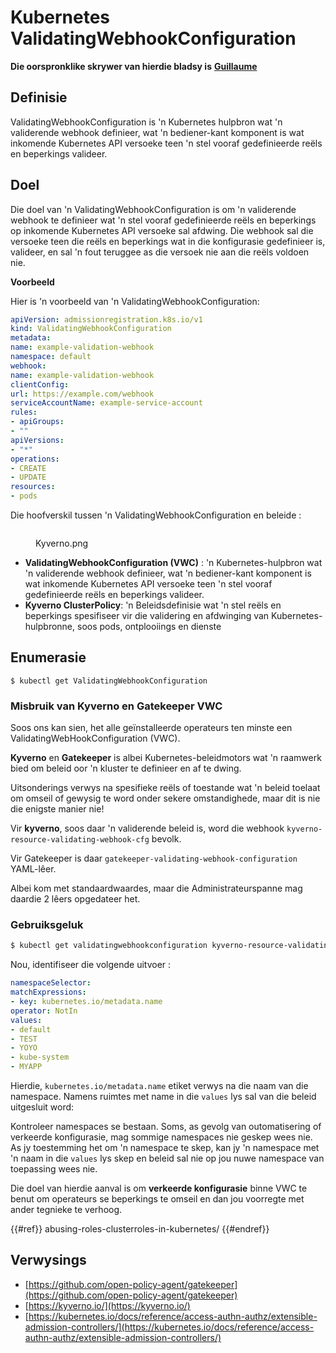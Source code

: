 # Kubernetes ValidatingWebhookConfiguration

**Die oorspronklike skrywer van hierdie bladsy is** [**Guillaume**](https://www.linkedin.com/in/guillaume-chapela-ab4b9a196)

## Definisie

ValidatingWebhookConfiguration is 'n Kubernetes hulpbron wat 'n validerende webhook definieer, wat 'n bediener-kant komponent is wat inkomende Kubernetes API versoeke teen 'n stel vooraf gedefinieerde reëls en beperkings valideer.

## Doel

Die doel van 'n ValidatingWebhookConfiguration is om 'n validerende webhook te definieer wat 'n stel vooraf gedefinieerde reëls en beperkings op inkomende Kubernetes API versoeke sal afdwing. Die webhook sal die versoeke teen die reëls en beperkings wat in die konfigurasie gedefinieer is, valideer, en sal 'n fout teruggee as die versoek nie aan die reëls voldoen nie.

**Voorbeeld**

Hier is 'n voorbeeld van 'n ValidatingWebhookConfiguration:
```yaml
apiVersion: admissionregistration.k8s.io/v1
kind: ValidatingWebhookConfiguration
metadata:
name: example-validation-webhook
namespace: default
webhook:
name: example-validation-webhook
clientConfig:
url: https://example.com/webhook
serviceAccountName: example-service-account
rules:
- apiGroups:
- ""
apiVersions:
- "*"
operations:
- CREATE
- UPDATE
resources:
- pods
```
Die hoofverskil tussen 'n ValidatingWebhookConfiguration en beleide :&#x20;

<figure><img src="../../images/Kyverno.png" alt=""><figcaption><p>Kyverno.png</p></figcaption></figure>

- **ValidatingWebhookConfiguration (VWC)** : 'n Kubernetes-hulpbron wat 'n validerende webhook definieer, wat 'n bediener-kant komponent is wat inkomende Kubernetes API versoeke teen 'n stel vooraf gedefinieerde reëls en beperkings valideer.
- **Kyverno ClusterPolicy**: 'n Beleidsdefinisie wat 'n stel reëls en beperkings spesifiseer vir die validering en afdwinging van Kubernetes-hulpbronne, soos pods, ontplooiings en dienste

## Enumerasie
```
$ kubectl get ValidatingWebhookConfiguration
```
### Misbruik van Kyverno en Gatekeeper VWC

Soos ons kan sien, het alle geïnstalleerde operateurs ten minste een ValidatingWebHookConfiguration (VWC).

**Kyverno** en **Gatekeeper** is albei Kubernetes-beleidmotors wat 'n raamwerk bied om beleid oor 'n kluster te definieer en af te dwing.

Uitsonderings verwys na spesifieke reëls of toestande wat 'n beleid toelaat om omseil of gewysig te word onder sekere omstandighede, maar dit is nie die enigste manier nie!

Vir **kyverno**, soos daar 'n validerende beleid is, word die webhook `kyverno-resource-validating-webhook-cfg` bevolk.

Vir Gatekeeper is daar `gatekeeper-validating-webhook-configuration` YAML-lêer.

Albei kom met standaardwaardes, maar die Administrateurspanne mag daardie 2 lêers opgedateer het.

### Gebruiksgeluk
```bash
$ kubectl get validatingwebhookconfiguration kyverno-resource-validating-webhook-cfg -o yaml
```
Nou, identifiseer die volgende uitvoer :
```yaml
namespaceSelector:
matchExpressions:
- key: kubernetes.io/metadata.name
operator: NotIn
values:
- default
- TEST
- YOYO
- kube-system
- MYAPP
```
Hierdie, `kubernetes.io/metadata.name` etiket verwys na die naam van die namespace. Namens ruimtes met name in die `values` lys sal van die beleid uitgesluit word:

Kontroleer namespaces se bestaan. Soms, as gevolg van outomatisering of verkeerde konfigurasie, mag sommige namespaces nie geskep wees nie. As jy toestemming het om 'n namespace te skep, kan jy 'n namespace met 'n naam in die `values` lys skep en beleid sal nie op jou nuwe namespace van toepassing wees nie.

Die doel van hierdie aanval is om **verkeerde konfigurasie** binne VWC te benut om operateurs se beperkings te omseil en dan jou voorregte met ander tegnieke te verhoog.

{{#ref}}
abusing-roles-clusterroles-in-kubernetes/
{{#endref}}

## Verwysings

- [https://github.com/open-policy-agent/gatekeeper](https://github.com/open-policy-agent/gatekeeper)
- [https://kyverno.io/](https://kyverno.io/)
- [https://kubernetes.io/docs/reference/access-authn-authz/extensible-admission-controllers/](https://kubernetes.io/docs/reference/access-authn-authz/extensible-admission-controllers/)
